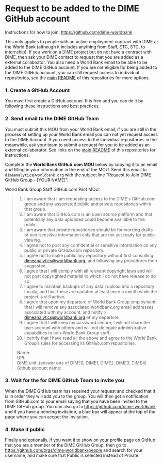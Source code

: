 # Request to be added to the DIME GitHub account

Instructions for how to join: https://github.com/dime-worldbank

This only applies to people with an active employment contract with DIME at the World Bank (although it includes anything from Staff, ETC, STC, to internship). If you work on a DIME project but do not have a contract with DIME, then ask your DIME contact to request that you are added as a external collaboator. You also need a World Bank email to be able to be added to the DIME GitHub account. If you are not eligible for being added to the DIME GitHub account, you can still request access to individual repositories, see the [main README](https://github.com/dime-worldbank/dime-account-admin) of this repositories for more options.

### 1. Create a GitHub Account

You must first create a GitHub account. It is free and you can do it by following [these instructions and best practices](https://github.com/worldbank/dime-github-trainings/blob/master/GitHub-resources/DIME-GitHub-Guides/Creating-GitHub-account.md).

### 2. Send email to the DIME GitHub Team

You must submit this MOU from your World Bank email, if you are still in the process of setting up your World Bank email you can not yet request access to the DIME Account. If you need access to the individual repositories in the meanwhile, ask your team to submit a request for you to be added as an external collaborator. See links on the [main README](https://github.com/dime-worldbank/dime-account-admin) of this repositories for instructions. 

Complete the **World Bank GitHub.com MOU** below by copying it to an email and filling in your information in the end of the MOU.   Send this email to  `dimeanalytics@worldbank.org` with the subject line "Request to Join DIME GitHub Group - [YOUR NAME]".

World Bank Group Staff GitHub.com Pilot MOU:

> 1. I am aware that I am requesting access to the DIME's GitHub.com group and any associated public and private repositories within that group.
> 1. I am aware that GitHub.com is an open source platform and that potentially any data uploaded could become available to the public.
> 1. I am aware that private repositories should be for working drafts of non-sensitive information only that are not yet ready for public viewing.
> 1. I agree not to post any confidential or sensitive information on any public or private GitHub.com repository.
> 1. I agree not to make public any repository without first consulting dimeanalytics@worldbank.org, and following any procedures then suggested.
> 1. I agree that I will comply with all relevant copyright laws and will not post copyrighted material to which I do not have release to do so.
> 1. I agree to maintain backups of any data I upload into a repository locally, and that these are updated at least once a month while the project is still active.
> 1. I agree that upon my departure of World Bank Group employment that I will remove any associated worldbank.org email addresses associated with my account, and notify > dimeanalytics@worldbank.org of my departure.
> 1. I agree that I will keep my password secure; I will not share the user account with others and will not delegate administrative capabilities to non-World Bank Group staff.
> 1. I certify that I have read all the above and agree to the World Bank Group’s rules for accessing its GitHub.com repositories.
> 
> Name:<br>
> UPI:<br>
> DIME unit: (answer one of DIME0, DIME1, DIME2, DIME3, DIME4)<br>
> Github account name:<br>

### 3. Wait for the for DIME GitHub Team to invite you

When the DIME GitHub team has received your request and checked that it is in order they will add you to the group. You will then get a notification from GitHub.com to your email saying that you have been invited to the DIME GitHub group. You can also go to https://github.com/dime-worldbank and if you have a pending invitaiton, a blue box will appear at the top of the page where you can accpet the invitation.

### 4. Make it public

Finally and optionally, if you want it to show on your profile page on GitHub that you are a member of the DIME GitHub Group, then go to https://github.com/orgs/dime-worldbank/people and search for your username, and make sure that Public is selected instead of Private.
